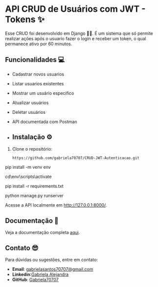 # API CRUD de Usuários com JWT - Tokens ✨

Esse CRUD foi desenvolvido em Django 🚀🌠.
É um sistema que só permite realizar ações após o usuario fazer o login e receber um token, o qual permanece ativo por 60 minutos.


## Funcionalidades 💻
- Cadastrar novos usuarios
- Listar usuarios existentes
- Mostrar um usuário especifico
- Atualizar usuários
- Deletar usuários 
- API documentada com Postman

- ## Instalação ⚙
1. Clone o repositório:
   ```bash
   https://github.com/gabriela70707/CRUD-JWT-Autenticacao.git

pip install -m venv env

cd\env\scripts\activate

pip install -r requirements.txt

python manage.py runserver

Acesse a API localmente em http://127.0.0.1:8000/.

## Documentação 📑
Veja a documentação completa [aqui](https://documenter.getpostman.com/view/41931886/2sB2cShjFt).



## Contato 😎
Para dúvidas ou sugestões, entre em contato:
- **Email**: gabrielasantos70707@gmail.com
- **Linkedin**:[Gabriela Alejandra](https://www.linkedin.com/in/gabriela-alejandra-278b39355)
- **GitHub**: [Gabriela70707](https://github.com/gabriela70707)
